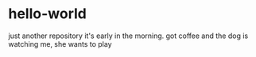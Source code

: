 # hello-world
just another repository
it's early in the morning.  got coffee and the dog is watching me, she wants to play
